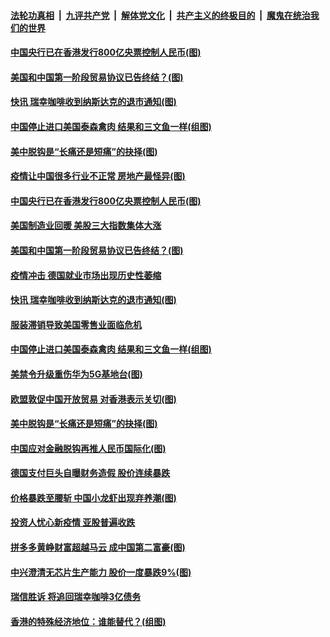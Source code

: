 

####  [法轮功真相](../../../../basic/blob/master/README.md?t=06240802) &nbsp;|&nbsp; [九评共产党](../../../../9ping.md/blob/master/README.md?t=06240802) &nbsp;|&nbsp; [解体党文化](../../../../jtdwh.md/blob/master/README.md?t=06240802)  &nbsp;|&nbsp; [共产主义的终极目的](../../../../gczydzjmd.md/blob/master/README.md?t=06240802) &nbsp;|&nbsp; [魔鬼在统治我们的世界](../../../../mgztzwmdsj.md/blob/master/README.md?t=06240802) 

#### [中国央行已在香港发行800亿央票控制人民币(图)](../pages/p5/937478.md?t=06240802) 

#### [美国和中国第一阶段贸易协议已告终结？(图)](../pages/p5/937467.md?t=06240802) 

#### [快讯 瑞幸咖啡收到纳斯达克的退市通知(图)](../pages/p5/937459.md?t=06240802) 

#### [中国停止进口美国泰森禽肉 结果和三文鱼一样(组图)](../pages/p5/937379.md?t=06240802) 


#### [美中脱钩是“长痛还是短痛”的抉择(图)](../pages/p5/937387.md?t=06240802) 

#### [疫情让中国很多行业不正常 房地产最怪异(图)](../pages/p5/937485.md?t=06240802) 

#### [中国央行已在香港发行800亿央票控制人民币(图)](../pages/p5/937478.md?t=06240802) 

#### [美国制造业回暖 美股三大指数集体大涨](../pages/p5/937475.md?t=06240802) 

#### [美国和中国第一阶段贸易协议已告终结？(图)](../pages/p5/937467.md?t=06240802) 

#### [疫情冲击 德国就业市场出现历史性萎缩](../pages/p5/937462.md?t=06240802) 

#### [快讯 瑞幸咖啡收到纳斯达克的退市通知(图)](../pages/p5/937459.md?t=06240802) 

#### [服装滞销导致美国零售业面临危机](../pages/p5/937458.md?t=06240802) 

#### [中国停止进口美国泰森禽肉 结果和三文鱼一样(组图)](../pages/p5/937379.md?t=06240802) 

#### [美禁令升级重伤华为5G基地台(图)](../pages/p5/937393.md?t=06240802) 


#### [欧盟敦促中国开放贸易 对香港表示关切(图)](../pages/p5/937388.md?t=06240802) 

#### [美中脱钩是“长痛还是短痛”的抉择(图)](../pages/p5/937387.md?t=06240802) 

#### [中国应对金融脱钩再推人民币国际化(图)](../pages/p5/937352.md?t=06240802) 

#### [德国支付巨头自曝财务造假 股价连续暴跌](../pages/p5/937367.md?t=06240802) 

#### [价格暴跌至腰斩 中国小龙虾出现弃养潮(图)](../pages/p5/937349.md?t=06240802) 

#### [投资人忧心新疫情 亚股普遍收跌](../pages/p5/937344.md?t=06240802) 

#### [拼多多黄峥财富超越马云 成中国第二富豪(图)](../pages/p5/937322.md?t=06240802) 

#### [中兴澄清无芯片生产能力 股价一度暴跌9%(图)](../pages/p5/937321.md?t=06240802) 

#### [瑞信胜诉 将追回瑞幸咖啡3亿债务](../pages/p5/937306.md?t=06240802) 

#### [香港的特殊经济地位：谁能替代？(组图)](../pages/p5/937301.md?t=06240802) 

